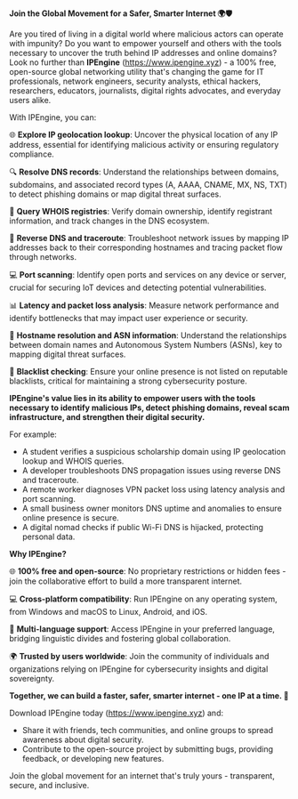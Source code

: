 **Join the Global Movement for a Safer, Smarter Internet 🌍🛡️**

Are you tired of living in a digital world where malicious actors can operate with impunity? Do you want to empower yourself and others with the tools necessary to uncover the truth behind IP addresses and online domains? Look no further than **IPEngine** (https://www.ipengine.xyz) - a 100% free, open-source global networking utility that's changing the game for IT professionals, network engineers, security analysts, ethical hackers, researchers, educators, journalists, digital rights advocates, and everyday users alike.

With IPEngine, you can:

🌐 **Explore IP geolocation lookup**: Uncover the physical location of any IP address, essential for identifying malicious activity or ensuring regulatory compliance.

🔍 **Resolve DNS records**: Understand the relationships between domains, subdomains, and associated record types (A, AAAA, CNAME, MX, NS, TXT) to detect phishing domains or map digital threat surfaces.

📡 **Query WHOIS registries**: Verify domain ownership, identify registrant information, and track changes in the DNS ecosystem.

🚀 **Reverse DNS and traceroute**: Troubleshoot network issues by mapping IP addresses back to their corresponding hostnames and tracing packet flow through networks.

💻 **Port scanning**: Identify open ports and services on any device or server, crucial for securing IoT devices and detecting potential vulnerabilities.

📊 **Latency and packet loss analysis**: Measure network performance and identify bottlenecks that may impact user experience or security.

👀 **Hostname resolution and ASN information**: Understand the relationships between domain names and Autonomous System Numbers (ASNs), key to mapping digital threat surfaces.

🚫 **Blacklist checking**: Ensure your online presence is not listed on reputable blacklists, critical for maintaining a strong cybersecurity posture.

**IPEngine's value lies in its ability to empower users with the tools necessary to identify malicious IPs, detect phishing domains, reveal scam infrastructure, and strengthen their digital security.**

For example:

* A student verifies a suspicious scholarship domain using IP geolocation lookup and WHOIS queries.
* A developer troubleshoots DNS propagation issues using reverse DNS and traceroute.
* A remote worker diagnoses VPN packet loss using latency analysis and port scanning.
* A small business owner monitors DNS uptime and anomalies to ensure online presence is secure.
* A digital nomad checks if public Wi-Fi DNS is hijacked, protecting personal data.

**Why IPEngine?**

🌐 **100% free and open-source**: No proprietary restrictions or hidden fees - join the collaborative effort to build a more transparent internet.

💻 **Cross-platform compatibility**: Run IPEngine on any operating system, from Windows and macOS to Linux, Android, and iOS.

💬 **Multi-language support**: Access IPEngine in your preferred language, bridging linguistic divides and fostering global collaboration.

🌍 **Trusted by users worldwide**: Join the community of individuals and organizations relying on IPEngine for cybersecurity insights and digital sovereignty.

**Together, we can build a faster, safer, smarter internet - one IP at a time. 🚀**

Download IPEngine today (https://www.ipengine.xyz) and:

* Share it with friends, tech communities, and online groups to spread awareness about digital security.
* Contribute to the open-source project by submitting bugs, providing feedback, or developing new features.

Join the global movement for an internet that's truly yours - transparent, secure, and inclusive.